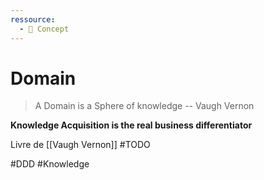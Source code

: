 ```yaml
---
ressource:
  - 🧠 Concept
---
```

# Domain

> A Domain is a Sphere of knowledge
> -- Vaugh Vernon

**Knowledge Acquisition is the real business differentiator**

Livre de [[Vaugh Vernon]] #TODO

#DDD
#Knowledge